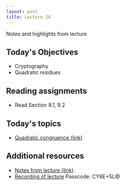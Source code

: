 ```yaml
---
layout: post
title: Lecture 24
---
```


Notes and highlights from lecture

## Today's Objectives

* Cryptography
* Quadratic residues

## Reading assignments

* Read Section 9.1, 9.2

## Today's topics
* <a target="_parent" href="https://wcasper.github.io/math430spring2023/topics/024-quadratic-congruence.html">Quadratic congruence (link)</a>

## Additional resources

* <a target="_parent" href="https://wcasper.github.io/math430spring2023/extras/20230502-math430.pdf">Notes from lecture (link)</a>
* <a href="https://fullerton.zoom.us/rec/share/fiW4PVtNRn1P-DuBsXef5gPp_yTnACc3OurzFFPRQ8k30SOzAiekP0rThm-oAxOo.ATIl0npNmsiXyv84?startTime=1683068838000">Recording of lecture</a> Passcode: CY6E+5L@

